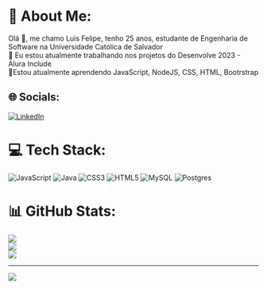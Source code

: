# 💫 About Me:
Olá 👋, me chamo Luis Felipe, tenho 25 anos, estudante de Engenharia de Software na Universidade Católica de Salvador<br>🔭 Eu estou atualmente trabalhando nos projetos do Desenvolve 2023 - Alura Include<br>🌱Estou atualmente aprendendo JavaScript, NodeJS, CSS, HTML, Bootrstrap


## 🌐 Socials:
[![LinkedIn](https://img.shields.io/badge/LinkedIn-%230077B5.svg?logo=linkedin&logoColor=white)](https://linkedin.com/in/luisfelipe-tec) 

# 💻 Tech Stack:
![JavaScript](https://img.shields.io/badge/javascript-%23323330.svg?style=for-the-badge&logo=javascript&logoColor=%23F7DF1E) ![Java](https://img.shields.io/badge/java-%23ED8B00.svg?style=for-the-badge&logo=java&logoColor=white) ![CSS3](https://img.shields.io/badge/css3-%231572B6.svg?style=for-the-badge&logo=css3&logoColor=white) ![HTML5](https://img.shields.io/badge/html5-%23E34F26.svg?style=for-the-badge&logo=html5&logoColor=white) ![MySQL](https://img.shields.io/badge/mysql-%2300f.svg?style=for-the-badge&logo=mysql&logoColor=white) ![Postgres](https://img.shields.io/badge/postgres-%23316192.svg?style=for-the-badge&logo=postgresql&logoColor=white)
# 📊 GitHub Stats:
![](https://github-readme-stats.vercel.app/api?username=luisfelipe-tec&theme=dark&hide_border=false&include_all_commits=false&count_private=false)<br/>
![](https://github-readme-streak-stats.herokuapp.com/?user=luisfelipe-tec&theme=dark&hide_border=false)<br/>
![](https://github-readme-stats.vercel.app/api/top-langs/?username=luisfelipe-tec&theme=dark&hide_border=false&include_all_commits=false&count_private=false&layout=compact)

---
[![](https://visitcount.itsvg.in/api?id=luisfelipe-tec&icon=0&color=0)](https://visitcount.itsvg.in)

<!-- Proudly created with GPRM ( https://gprm.itsvg.in ) -->
